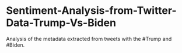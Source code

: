 # Sentiment-Analysis-from-Twitter-Data-Trump-Vs-Biden

Analysis of the metadata extracted from tweets with the #Trump and #Biden.
